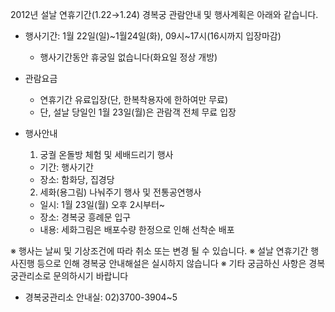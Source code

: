 2012년 설날 연휴기간(1.22→1.24) 경복궁 관람안내 및 행사계획은 아래와 같습니다.

- 행사기간: 1월 22일(일)~1월24일(화), 09시~17시(16시까지 입장마감)
  * 행사기간동안 휴궁일 없습니다(화요일 정상 개방)

- 관람요금
  - 연휴기간 유료입장(단, 한복착용자에 한하여만 무료)
  - 단, 설날 당일인 1월 23일(월)은 관람객 전체 무료 입장

- 행사안내
  1. 궁궐 온돌방 체험 및 세배드리기 행사
    - 기간: 행사기간
    - 장소: 함화당, 집경당

  2. 세화(용그림) 나눠주기 행사 및 전통공연행사
    - 일시: 1월 23일(월) 오후 2시부터~
    - 장소: 경복궁 흥례문 입구
    - 내용: 세화그림은 배포수량 한정으로 인해 선착순 배포

※ 행사는 날씨 및 기상조건에 따라 취소 또는 변경 될 수 있습니다.
※ 설날 연휴기간 행사진행 등으로 인해 경복궁 안내해설은 실시하지 않습니다
※ 기타 궁금하신 사항은 경복궁관리소로 문의하시기 바랍니다
  - 경복궁관리소 안내실: 02)3700-3904~5